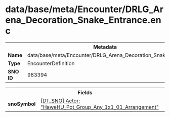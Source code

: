 <h1>data/base/meta/Encounter/DRLG_Arena_Decoration_Snake_Entrance.enc</h1><table><tr><th colspan="100%">Metadata</th></tr><tr><td><b>Name</b></td><td>data/base/meta/Encounter/DRLG_Arena_Decoration_Snake_Entrance.enc</td></tr><tr><td><b>Type</b></td><td>EncounterDefinition</td></tr><tr><td><b>SNO ID</b></td><td>983394</td></tr></table>

<table><tr><th colspan="100%">Fields</th></tr><tr><td><b>snoSymbol</b></td><td><a href="..\Actor\HaweHU_Pot_Group_Any_1x1_01_Arrangement.acr">[DT_SNO] Actor: "HaweHU_Pot_Group_Any_1x1_01_Arrangement"</a></td></tr></table>

